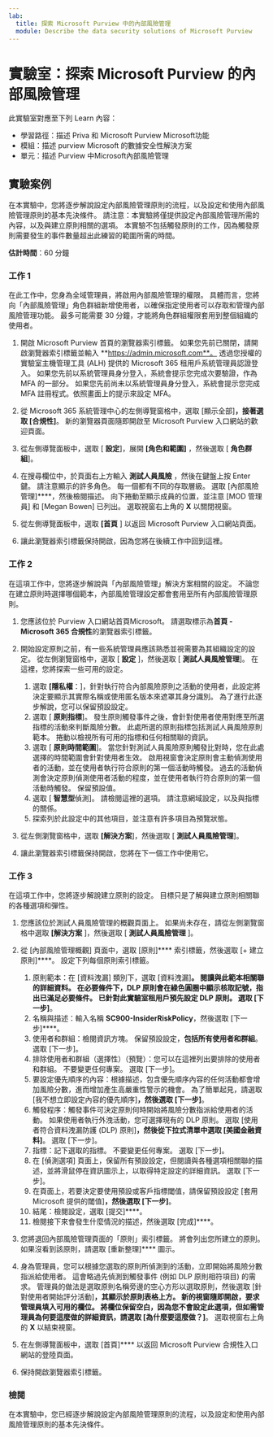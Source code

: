 ```yaml
---
lab:
  title: 探索 Microsoft Purview 中的內部風險管理
  module: Describe the data security solutions of Microsoft Purview
---
```


# 實驗室：探索 Microsoft Purview 的內部風險管理

此實驗室對應至下列 Learn 內容：

- 學習路徑：描述 Priva 和 Microsoft Purview Microsoft功能
- 模組：描述 purview Microsoft 的數據安全性解決方案
- 單元：描述 Purview 中Microsoft內部風險管理

## 實驗案例

在本實驗中，您將逐步解說設定內部風險管理原則的流程，以及設定和使用內部風險管理原則的基本先決條件。  請注意：本實驗將僅提供設定內部風險管理所需的內容，以及與建立原則相關的選項。  本實驗不包括觸發原則的工作，因為觸發原則需要發生的事件數量超出此練習的範圍所需的時間。

**估計時間**：60 分鐘

### 工作 1

在此工作中，您身為全域管理員，將啟用內部風險管理的權限。  具體而言，您將向「內部風險管理」角色群組新增使用者，以確保指定使用者可以存取和管理內部風險管理功能。  最多可能需要 30 分鐘，才能將角色群組權限套用到整個組織的使用者。

1. 開啟 Microsoft Purview 首頁的瀏覽器索引標籤。  如果您先前已關閉，請開啟瀏覽器索引標籤並輸入 **https://admin.microsoft.com**。 透過您授權的實驗室主機管理工具 (ALH) 提供的 Microsoft 365 租用戶系統管理員認證登入。 如果您先前以系統管理員身分登入，系統會提示您完成次要驗證，作為 MFA 的一部分。 如果您先前尚未以系統管理員身分登入，系統會提示您完成 MFA 註冊程式。依照畫面上的提示來設定 MFA。

1. 從 Microsoft 365 系統管理中心的左側導覽窗格中，選取 [顯示全部]****，接著選取 [合規性]****。  新的瀏覽器頁面隨即開啟至 Microsoft Purview 入口網站的歡迎頁面。  

1. 從左側導覽面板中，選取 [ **設定**]，展開 **[角色和範圍]** ，然後選取 [ **角色群組**]。

1. 在搜尋欄位中，於頁面右上方輸入 **測試人員風險** ，然後在鍵盤上按 Enter 鍵。  請注意顯示的許多角色。  每一個都有不同的存取層級。  選取 [內部風險管理]****，然後檢閱描述。  向下捲動至顯示成員的位置，並注意 [MOD 管理員] 和 [Megan Bowen] 已列出。 選取視窗右上角的 **X** 以關閉視窗。

1. 從左側導覽面板中，選取 **[首頁** ] 以返回 Microsoft Purview 入口網站頁面。

1. 讓此瀏覽器索引標籤保持開啟，因為您將在後續工作中回到這裡。

### 工作 2

在這項工作中，您將逐步解說與「內部風險管理」解決方案相關的設定。  不論您在建立原則時選擇哪個範本，內部風險管理設定都會套用至所有內部風險管理原則。

1. 您應該位於 Purview 入口網站首頁Microsoft。 請選取標示為**首頁 - Microsoft 365 合規性**的瀏覽器索引標籤。

1. 開始設定原則之前，有一些系統管理員應該熟悉並視需要為其組織設定的設定。 從左側瀏覽窗格中，選取 [ **設定** ]，然後選取 [ **測試人員風險管理**]。  在這裡，您將探索一些可用的設定。
    1. 選取 **[隱私權**：]，針對執行符合內部風險原則之活動的使用者，此設定將決定要顯示其實際名稱或使用匿名版本來遮罩其身分識別。  為了進行此逐步解說，您可以保留預設設定。
    1. 選取 [ **原則指標**]。 發生原則觸發事件之後，會針對使用者使用對應至所選指標的活動來判斷風險分數。 此處所選的原則指標包括測試人員風險原則範本。  捲動以檢視所有可用的指標和任何相關聯的資訊。 
    1. 選取 [ **原則時間範圍**]。 當您針對測試人員風險原則觸發比對時，您在此處選擇的時間範圍會針對使用者生效。   啟用視窗會決定原則會主動偵測使用者的活動，並在使用者執行符合原則的第一個活動時觸發。 過去的活動偵測會決定原則偵測使用者活動的程度，並在使用者執行符合原則的第一個活動時觸發。  保留預設值。
    1. 選取 [ **智慧型**偵測]。 請檢閱這裡的選項。  請注意網域設定，以及與指標的關係。
    1. 探索列於此設定中的其他項目，並注意有許多項目為預覽狀態。

1. 從左側瀏覽窗格中，選取 **[解決方案**]，然後選取 [ **測試人員風險管理**]。

1. 讓此瀏覽器索引標籤保持開啟，您將在下一個工作中使用它。

### 工作 3

在這項工作中，您將逐步解說建立原則的設定。  目標只是了解與建立原則相關聯的各種選項和彈性。

1. 您應該位於測試人員風險管理的概觀頁面上。  如果尚未存在，請從左側瀏覽窗格中選取 **[解決方案** ]，然後選取 [ **測試人員風險管理** ]。

1. 從 [內部風險管理概觀] 頁面中，選取 [原則]**** 索引標籤，然後選取 [+ 建立原則]****。  設定下列每個原則索引標籤。

    1. 原則範本：在 [資料洩漏] 類別下，選取 [資料洩漏]****。  閱讀與此範本相關聯的詳細資料。 在必要條件下，DLP 原則會在綠色圓圈中顯示核取記號，指出已滿足必要條件。  已針對此實驗室租用戶預先設定 DLP 原則。 選取 [下一步]****。 
    1. 名稱與描述：輸入名稱 **SC900-InsiderRiskPolicy**，然後選取 [下一步]****。
    1. 使用者和群組：檢閱資訊方塊。  保留預設設定，**包括所有使用者和群組**。  選取 [下一步]。
    1. 排除使用者和群組（選擇性）（預覽）：您可以在這裡列出要排除的使用者和群組。 不要變更任何專案。 選取 [下一步]。
    1. 要設定優先順序的內容：根據描述，包含優先順序內容的任何活動都會增加風險分數，進而增加產生高嚴重性警示的機會。 為了簡單起見，請選取 [我不想立即設定內容的優先順序]****，然後選取 [下一步]****。
    1. 觸發程序：觸發事件可決定原則何時開始將風險分數指派給使用者的活動。  如果使用者執行外洩活動，您可選擇現有的 DLP 原則。 選取 [使用者符合資料洩漏防護 (DLP) 原則]****，然後從下拉式清單中選取 [美國金融資料]****。 選取 [下一步]。
    1. 指標：記下選取的指標。 不要變更任何專案。 選取 [下一步]。
    1. 在 [偵測選項] 頁面上，保留所有預設設定，但閱讀與各種選項相關聯的描述，並將滑鼠停在資訊圖示上，以取得特定設定的詳細資訊。  選取 [下一步]。
    1. 在頁面上，若要決定要使用預設或客戶指標閾值，請保留預設設定 [套用 Microsoft 提供的閾值]****，然後選取 [下一步]****。
    1. 結尾：檢閱設定，選取 [提交]****。
    1. 檢閱接下來會發生什麼情況的描述，然後選取 [完成]****。

1. 您將退回內部風險管理頁面的「原則」索引標籤。  將會列出您所建立的原則。  如果沒看到該原則，請選取 [重新整理]**** 圖示。

1. 身為管理員，您可以根據您選取的原則所偵測到的活動，立即開始將風險分數指派給使用者。 這會略過先偵測到觸發事件 (例如 DLP 原則相符項目) 的需求。  管理員的做法是選取原則名稱旁邊的空心方形以選取原則，然後選取 [針對使用者開始評分活動]****，其顯示於原則表格上方。  新的視窗隨即開啟，要求管理員填入可用的欄位。 將欄位保留空白，因為您不會設定此選項，但如需管理員為何要這麼做的詳細資訊，請選取 [為什麼要這麼做？]****。  選取視窗右上角的 **X** 以結束視窗。

1. 在左側導覽面板中，選取 [首頁]**** 以返回 Microsoft Purview 合規性入口網站的登陸頁面。

1. 保持開啟瀏覽器索引標籤。

### 檢閱

在本實驗中，您已經逐步解說設定內部風險管理原則的流程，以及設定和使用內部風險管理原則的基本先決條件。
